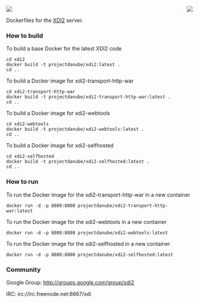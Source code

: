 <a href="http://projectdanube.org/" target="_blank"><img src="http://projectdanube.github.com/xdi2/images/projectdanube_logo.png" align="right"></a>
<img src="http://projectdanube.github.com/xdi2/images/logo64.png"><br>

Dockerfiles for the [XDI2](http://github.com/projectdanube/xdi2) server.

### How to build

To build a base Docker for the latest XDI2 code

	cd xdi2
    docker build -t projectdanube/xdi2:latest .
    cd ..

To build a Docker image for xdi2-transport-http-war

	cd xdi2-transport-http-war
    docker build -t projectdanube/xdi2-transport-http-war:latest .
    cd ..

To build a Docker image for xdi2-webtools

	cd xdi2-webtools
    docker build -t projectdanube/xdi2-webtools:latest .
    cd ..

To build a Docker image for xdi2-selfhosted

	cd xdi2-selfhosted
    docker build -t projectdanube/xdi2-selfhosted:latest .
    cd ..

### How to run

To run the Docker image for the xdi2-transport-http-war in a new container

	docker run -d -p 8080:8080 projectdanube/xdi2-transport-http-war:latest

To run the Docker image for the xdi2-webtools in a new container

	docker run -d -p 8080:8080 projectdanube/xdi2-webtools:latest

To run the Docker image for the xdi2-selfhosted in a new container

	docker run -d -p 8080:8080 projectdanube/xdi2-selfhosted:latest

### Community

Google Group: http://groups.google.com/group/xdi2

IRC: irc://irc.freenode.net:6667/xdi
